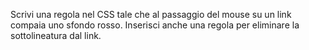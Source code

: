 Scrivi una regola nel CSS tale che al passaggio del mouse su un link compaia uno sfondo rosso. Inserisci anche una regola per eliminare la sottolineatura dal link.
